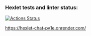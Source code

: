 ### Hexlet tests and linter status:
[![Actions Status](https://github.com/Idealistnik/frontend-project-12/actions/workflows/hexlet-check.yml/badge.svg)](https://github.com/Idealistnik/frontend-project-12/actions)

https://hexlet-chat-pv1e.onrender.com/